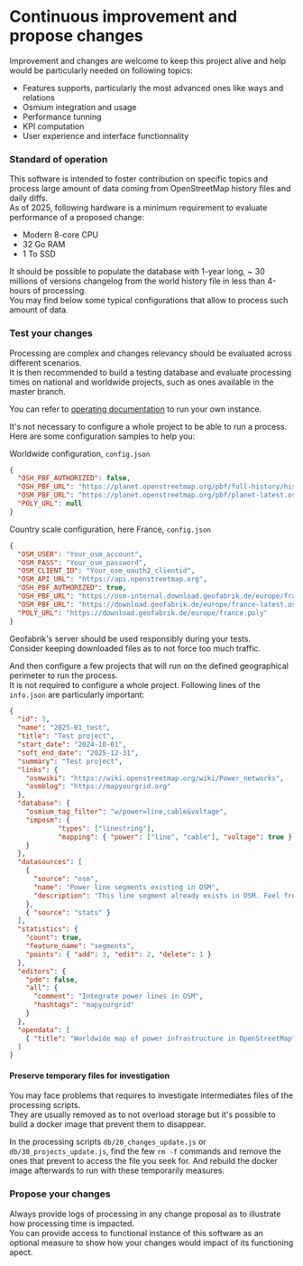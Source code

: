 # Continuous improvement and propose changes

Improvement and changes are welcome to keep this project alive and help would be particularly needed on following topics:
- Features supports, particularly the most advanced ones like ways and relations
- Osmium integration and usage
- Performance tunning
- KPI computation
- User experience and interface functionnality

### Standard of operation

This software is intended to foster contribution on specific topics and process large amount of data coming from OpenStreetMap history files and daily diffs.  
As of 2025, following hardware is a minimum requirement to evaluate performance of a proposed change:
- Modern 8-core CPU
- 32 Go RAM
- 1 To SSD

It should be possible to populate the database with 1-year long, ~ 30 millions of versions changelog from the world history file in less than 4-hours of processing.  
You may find below some typical configurations that allow to process such amount of data.

### Test your changes

Processing are complex and changes relevancy should be evaluated across different scenarios.  
It is then recommended to build a testing database and evaluate processing times on national and worldwide projects, such as ones available in the master branch.

You can refer to [operating documentation](./DEVELOP.md) to run your own instance.

It's not necessary to configure a whole project to be able to run a process. Here are some configuration samples to help you:

Worldwide configuration, `config.json`
```json
{
  "OSH_PBF_AUTHORIZED": false,
  "OSH_PBF_URL": "https://planet.openstreetmap.org/pbf/full-history/history-latest.osm.pbf",
  "OSM_PBF_URL": "https://planet.openstreetmap.org/pbf/planet-latest.osm.pbf",
  "POLY_URL": null
}
```

Country scale configuration, here France, `config.json`
```json
{
  "OSM_USER": "Your_osm_account",
  "OSM_PASS": "Your_osm_password",
  "OSM_CLIENT_ID": "Your_osm_oauth2_clientid",
  "OSM_API_URL": "https://api.openstreetmap.org",
  "OSH_PBF_AUTHORIZED": true,
  "OSH_PBF_URL": "https://osm-internal.download.geofabrik.de/europe/france-internal.osh.pbf",
  "OSM_PBF_URL": "https://download.geofabrik.de/europe/france-latest.osm.pbf",
  "POLY_URL": "https://download.geofabrik.de/europe/france.poly"
}
```

Geofabrik's server should be used responsibly during your tests.  
Consider keeping downloaded files as to not force too much traffic.

And then configure a few projects that will run on the defined geographical perimeter to run the process.  
It is not required to configure a whole project. Following lines of the `info.json` are particularly important:

```json
{
  "id": 3,
  "name": "2025-01_test",
  "title": "Test project",
  "start_date": "2024-10-01",
  "soft_end_date": "2025-12-31",
  "summary": "Test project",
  "links": {
    "osmwiki": "https://wiki.openstreetmap.org/wiki/Power_networks",
    "osmblog": "https://mapyourgrid.org"
  },
  "database": {
    "osmium_tag_filter": "w/power=line,cable&voltage",
    "imposm": {
            "types": ["linestring"],
            "mapping": { "power": ["line", "cable"], "voltage": true }
    }
  },
  "datasources": [
    {
      "source": "osm",
      "name": "Power line segments existing in OSM",
      "description": "This line segment already exists in OSM. Feel free to complete any missing property."
    },
    { "source": "stats" }
  ],
  "statistics": {
    "count": true,
    "feature_name": "segments",
    "points": { "add": 3, "edit": 2, "delete": 1 }
  },
  "editors": {
    "pdm": false,
    "all": {
      "comment": "Integrate power lines in OSM",
      "hashtags": "mapyourgrid"
    }
  },
  "opendata": [
    { "title": "Worldwide map of power infrastructure in OpenStreetMap", "via": "OpenInfraMap", "url": "https://openinframap.org/#15/45.9120/6.1275" }
  ]
}
```

#### Preserve temporary files for investigation

You may face problems that requires to investigate intermediates files of the processing scripts.  
They are usually removed as to not overload storage but it's possible to build a docker image that prevent them to disappear.

In the processing scripts `db/20_changes_update.js` or `db/30_projects_update.js`, find the few `rm -f` commands and remove the ones that prevent to access the file you seek for. And rebuild the docker image afterwards to run with these temporarily measures.

### Propose your changes

Always provide logs of processing in any change proposal as to illustrate how processing time is impacted.  
You can provide access to functional instance of this software as an optional measure to show how your changes would impact of its functioning apect.

